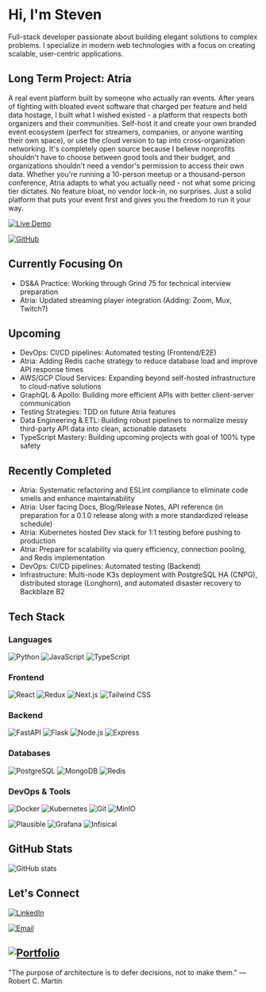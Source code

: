 # Hi, I'm Steven

Full-stack developer passionate about building elegant solutions to complex problems. I specialize in modern web technologies with a focus on creating scalable, user-centric applications.

## Long Term Project: Atria

A real event platform built by someone who actually ran events. After years of fighting with bloated event software that charged per feature and held data hostage, I built what I wished existed - a platform that respects both organizers and their communities. Self-host it and create your own branded event ecosystem (perfect for streamers, companies, or anyone wanting their own space), or use the cloud version to tap into cross-organization networking. It's completely open source because I believe nonprofits shouldn't have to choose between good tools and their budget, and organizations shouldn't need a vendor's permission to access their own data. Whether you're running a 10-person meetup or a thousand-person conference, Atria adapts to what you actually need - not what some pricing tier dictates. No feature bloat, no vendor lock-in, no surprises. Just a solid platform that puts your event first and gives you the freedom to run it your way.

[![Live Demo](https://img.shields.io/badge/Demo-atria.gg-8b5cf6)](https://atria.gg)

[![GitHub](https://img.shields.io/badge/Source-GitHub-black)](https://github.com/thesubtleties/atria)

## Currently Focusing On

- DS&A Practice: Working through Grind 75 for technical interview preparation
- Atria: Updated streaming player integration (Adding: Zoom, Mux, Twitch?)

## Upcoming

- DevOps: CI/CD pipelines: Automated testing (Frontend/E2E)
- Atria: Adding Redis cache strategy to reduce database load and improve API response times
- AWS/GCP Cloud Services: Expanding beyond self-hosted infrastructure to cloud-native solutions
- GraphQL & Apollo: Building more efficient APIs with better client-server communication
- Testing Strategies: TDD on future Atria features
- Data Engineering & ETL: Building robust pipelines to normalize messy third-party API data into clean, actionable datasets
- TypeScript Mastery: Building upcoming projects with goal of 100% type safety

## Recently Completed

- Atria: Systematic refactoring and ESLint compliance to eliminate code smells and enhance maintainability
- Atria: User facing Docs, Blog/Release Notes, API reference (in preparation for a 0.1.0 release along with a more standardized release schedule)
- Atria: Kubernetes hosted Dev stack for 1:1 testing before pushing to production
- Atria: Prepare for scalability via query efficiency, connection pooling, and Redis implementation
- DevOps: CI/CD pipelines: Automated testing (Backend)
- Infrastructure: Multi-node K3s deployment with PostgreSQL HA (CNPG), distributed storage (Longhorn), and
  automated disaster recovery to Backblaze B2

## Tech Stack

### Languages

![Python](https://img.shields.io/badge/Python-3776AB?style=for-the-badge&logo=python&logoColor=white)
![JavaScript](https://img.shields.io/badge/JavaScript-F7DF1E?style=for-the-badge&logo=javascript&logoColor=black)
![TypeScript](https://img.shields.io/badge/TypeScript-007ACC?style=for-the-badge&logo=typescript&logoColor=white)

### Frontend

![React](https://img.shields.io/badge/React-20232A?style=for-the-badge&logo=react&logoColor=61DAFB)
![Redux](https://img.shields.io/badge/Redux-593D88?style=for-the-badge&logo=redux&logoColor=white)
![Next.js](https://img.shields.io/badge/Next.js-000000?style=for-the-badge&logo=next.js&logoColor=white)
![Tailwind CSS](https://img.shields.io/badge/Tailwind_CSS-38B2AC?style=for-the-badge&logo=tailwind-css&logoColor=white)

### Backend

![FastAPI](https://img.shields.io/badge/FastAPI-009688?style=for-the-badge&logo=fastapi&logoColor=white)
![Flask](https://img.shields.io/badge/Flask-000000?style=for-the-badge&logo=flask&logoColor=white)
![Node.js](https://img.shields.io/badge/Node.js-43853D?style=for-the-badge&logo=node.js&logoColor=white)
![Express](https://img.shields.io/badge/Express-404D59?style=for-the-badge&logo=express&logoColor=white)

### Databases

![PostgreSQL](https://img.shields.io/badge/PostgreSQL-316192?style=for-the-badge&logo=postgresql&logoColor=white)
![MongoDB](https://img.shields.io/badge/MongoDB-4EA94B?style=for-the-badge&logo=mongodb&logoColor=white)
![Redis](https://img.shields.io/badge/Redis-DD0031?style=for-the-badge&logo=redis&logoColor=white)

### DevOps & Tools

![Docker](https://img.shields.io/badge/Docker-2496ED?style=for-the-badge&logo=docker&logoColor=white)
![Kubernetes](https://img.shields.io/badge/Kubernetes-326CE5?style=for-the-badge&logo=kubernetes&logoColor=white)
![Git](https://img.shields.io/badge/Git-F05032?style=for-the-badge&logo=git&logoColor=white)
![MinIO](https://img.shields.io/badge/MinIO-FF5733?style=for-the-badge&logo=minio&logoColor=white)




![Plausible](https://img.shields.io/badge/Plausible-5850EC?style=for-the-badge&logo=plausibleanalytics&logoColor=white)
![Grafana](https://img.shields.io/badge/Grafana-F46800?style=for-the-badge&logo=grafana&logoColor=white)
![Infisical](https://img.shields.io/badge/Infisical-EFFF33?style=for-the-badge&logo=infinityfree&logoColor=black)





## GitHub Stats

![GitHub stats](https://github-readme-stats.vercel.app/api?username=thesubtleties&show_icons=true&theme=dark&hide_rank=true)

## Let's Connect

[![LinkedIn](https://img.shields.io/badge/LinkedIn-0077B5?style=for-the-badge&logo=linkedin&logoColor=white)](https://www.linkedin.com/in/stevenglab/)

[![Email](https://img.shields.io/badge/Email-6D4AFF?style=for-the-badge&logo=no&logoColor=white)](mailto:steven@sbtl.dev)






## [![Portfolio](https://img.shields.io/badge/Portfolio-ffffff?style=for-the-badge&logo=dot&logoColor=1e3a8a)](https://sbtl.dev)

"The purpose of architecture is to defer decisions, not to make them." — Robert C. Martin






